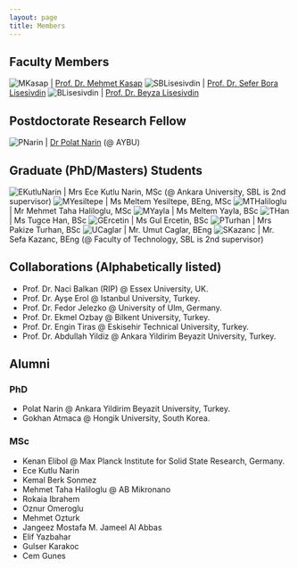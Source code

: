 ```yaml
---
layout: page
title: Members
---
```


## Faculty Members

![MKasap](files/members/mkasap.jpg) | [Prof. Dr. Mehmet Kasap](https://avesis.gazi.edu.tr/mkasap)
![SBLisesivdin](files/members/bora.jpg) | [Prof. Dr. Sefer Bora Lisesivdin](https://www.lrgresearch.org/bora/)
![BLisesivdin](files/members/nopic.png) | [Prof. Dr. Beyza Lisesivdin](https://avesis.gazi.edu.tr/beyzas)

## Postdoctorate Research Fellow

![PNarin](files/members/polat.jpg) | [Dr Polat Narin](https://sites.google.com/view/polatnarin/home?authuser=0) (@ AYBU)

## Graduate (PhD/Masters) Students

![EKutluNarin](files/members/ece.jpg) | Mrs Ece Kutlu Narin, MSc (@ Ankara University, SBL is 2nd supervisor)
![MYesiltepe](files/members/nopic.png) | Ms Meltem Yesiltepe, BEng, MSc
![MTHaliloglu](files/members/nopic.png) | Mr Mehmet Taha Haliloglu, MSc
![MYayla](files/members/nopic.png) | Ms Meltem Yayla, BSc
![THan](files/members/nopic.png) | Ms Tugce Han, BSc
![GErcetin](files/members/nopic.png) | Ms Gul Ercetin, BSc
![PTurhan](files/members/nopic.png) | Mrs Pakize Turhan, BSc
![UCaglar](files/members/nopic.png) | Mr. Umut Caglar, BEng
![SKazanc](files/members/nopic.png) | Mr. Sefa Kazanc, BEng (@ Faculty of Technology, SBL is 2nd supervisor)

## Collaborations (Alphabetically listed)

* Prof. Dr. Naci Balkan (RIP) @ Essex University, UK.
* Prof. Dr. Ayşe Erol @ Istanbul University, Turkey.
* Prof. Dr. Fedor Jelezko @ University of Ulm, Germany.
* Prof. Dr. Ekmel Ozbay @ Bilkent University, Turkey.
* Prof. Dr. Engin Tiras @ Eskisehir Technical University, Turkey.
* Prof. Dr. Abdullah Yildiz @ Ankara Yildirim Beyazit University, Turkey.

## Alumni

### PhD

* Polat Narin @ Ankara Yildirim Beyazit University, Turkey.
* Gokhan Atmaca @ Hongik University, South Korea.

### MSc
* Kenan Elibol @ Max Planck Institute for Solid State Research, Germany.
* Ece Kutlu Narin
* Kemal Berk Sonmez
* Mehmet Taha Haliloglu @ AB Mikronano
* Rokaia Ibrahem
* Oznur Omeroglu
* Mehmet Ozturk
* Jangeez Mostafa M. Jameel Al Abbas
* Elif Yazbahar
* Gulser Karakoc
* Cem Gunes
